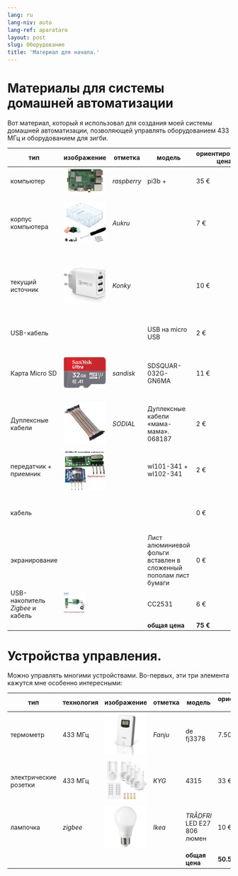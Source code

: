 ```yaml
---
lang: ru
lang-niv: auto
lang-ref: aparataro
layout: post
slug: Оборудование
title: 'Материал для начала.'
---
```

   
# Материалы для системы домашней автоматизации

Вот материал, который я использовал для создания моей системы домашней автоматизации, позволяющей управлять оборудованием 433 МГц и оборудованием для зигби.

| тип | изображение | отметка | модель | ориентировочная цена | Почему |
| --- | --- | --- | --- | --- | --- | 
| компьютер |![](/public/pi.jpg) | _raspberry_ | pi3b + | 35 € | без вентилятора, дешево, есть gpio, wifi, LAN RJ45 |
| корпус компьютера |![](/public/loĝejo.jpg) | _Aukru_ | | 7 € | Подходит любой компьютерный корпус для _raspberry-pi3_ . Выберите тот, который вам больше нравится.
| текущий источник |![](/public/elektroprovizo.jpg) | _Konky_ | | 10 € | Когда мой специальный " _raspberry-pi3_"оказался слишком слабым, я успешно заменил его на этот. Подойдут многие другие модели.
| USB-кабель | | | USB на micro USB | 2 € | подключить _raspberry-pi3_ к источнику питания |
| Карта Micro SD |![](/public/SD.jpg) | _sandisk_ | SDSQUAR-032G-GN6MA | 11 € | Пи нужна качественная карта, настоятельно рекомендуется использовать карту известного бренда. |
| Дуплексные кабели |![](/public/dupont.jpg) | _SODIAL_ | Дуплексные кабели «мама-мама». 068187 | 2 € | подключить устройства 433 МГц и прошить USB-накопитель zigbee |
| передатчик + приемник |![](/public/dissendilo-ricevilo-433Mhz.jpg) | | wl101-341 + wl102-341 | 2 € | 433 МГц супергетеродинный передатчик + приемник |
| кабель | | || 0 € | кусок кабеля для создания антенны. Например, старый 3-х метровый сетевой кабель.
| экранирование | | | Лист алюминиевой фольги вставлен в сложенный пополам лист бумаги | 0 € | для защиты приемника 433 МГц от помех, создаваемых _raspberry-pi3_. |
| USB-накопитель _Zigbee_ и кабель |![](/public/cc2531+kablo.jpg) | | CC2531 | 6 € | ключ _zigbee_ и кабель загрузки для CC |
| | | | **общая цена** | **75 €** | 



# Устройства управления.

Можно управлять многими устройствами. Во-первых, эти три элемента кажутся мне особенно интересными:

| тип | технология | изображение | отметка | модель | ориентировочная цена | Почему |
| --- | --- | --- | --- | --- | --- | --- |
| термометр | 433 МГц | ![](/public/fanju.jpeg)| _Fanju_ | de fj3378 | 7.50 € | термометр с экраном по разумной цене. |
| электрические розетки | 433 МГц |![](/public/KYG.jpg)| _KYG_ | 4315 | 33 € | 5 розеток с дистанционным управлением по разумной цене. |
| лампочка | _zigbee_ |![](/public/tradfri.jpg)| _Ikea_ | _TRÅDFRI_ LED E27 806 люмен | 10 € | регулируемая лампочка по разумной цене. |
| | | | | **общая цена** | **50.5 €** | |

